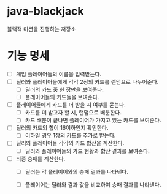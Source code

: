 # java-blackjack
블랙잭 미션을 진행하는 저장소

# 기능 명세
* [ ] 게임 플레이어들의 이름을 입력받는다.
* [ ] 딜러와 플레이어들에게 각각 2장의 카드를 랜덤으로 나누어준다.
    * [ ] 딜러의 카드 중 한 장만을 보여준다.
    * [ ] 플레이어들의 카드들을 보여준다.
* [ ] 플레이어들에게 카드를 더 받을 지 여부를 묻는다.
    * [ ] 카드를 더 받고자 할 시, 랜덤으로 배분한다.
    * [ ] 카드 배분이 끝나면 플레이어가 가지고 있는 카드를 보여준다.
* [ ] 딜러의 카드의 합이 16이하인지 확인한다.
    * [ ] 이하일 경우 1장의 카드를 추가로 받는다.
* [ ] 딜러와 플레이어들 각각의 카드 합산을 계산한다.    
    * [ ] 딜러와 플레이어들의 카드 현황과 합산 결과를 보여준다.
* [ ] 최종 승패를 계산한다.
    * [ ] 딜러는 각 플레이어와의 승패 결과를 나타낸다.
    * [ ] 플레이어는 딜러와 결과 값을 비교하여 승패 결과를 나타낸다.

